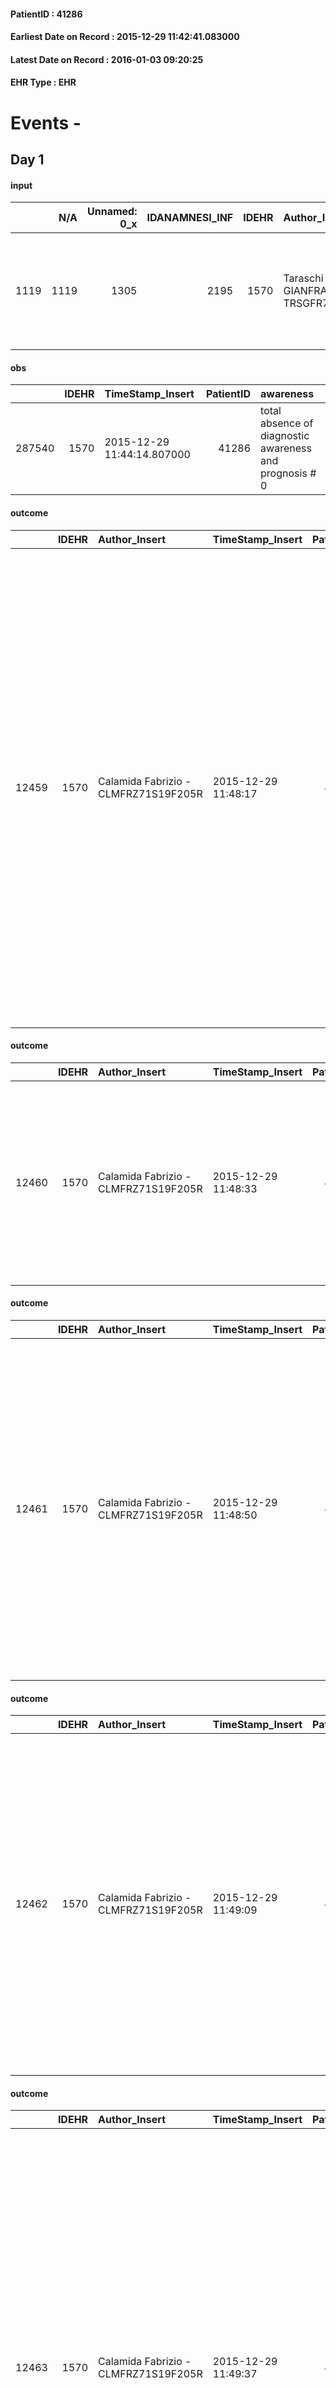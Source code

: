 
#### PatientID : 41286
#### Earliest Date on Record : 2015-12-29 11:42:41.083000
#### Latest Date on Record : 2016-01-03 09:20:25
#### EHR Type : EHR

# Events - 

## Day 1

#### input
|      |    N/A |   Unnamed: 0_x |   IDANAMNESI_INF |   IDEHR | Author_Insert                          | TimeStamp_Insert           | EHRType   |   PatientID |   IDDigitalSignDocument |   Non_Rilevabile_x | Note_Non_Rilevabile_x   | cognitivo_percettivo                           | sonno_riposo   | perc_salute                                                                                                  | Perception                           | rapporti_fam   | persone_vicine   | Caregiver   | Religion     |
|-----:|-------:|---------------:|-----------------:|--------:|:---------------------------------------|:---------------------------|:----------|------------:|------------------------:|-------------------:|:------------------------|:-----------------------------------------------|:---------------|:-------------------------------------------------------------------------------------------------------------|:-------------------------------------|:---------------|:-----------------|:------------|:-------------|
| 1119 |   1119 |           1305 |             2195 |    1570 | Taraschi GIANFRANCO - TRSGFR72S30F205H | 2015-12-29 11:42:41.083000 | EHR       |       41286 |                  227829 |                  0 | NR                      | uncontrolled pain # 0; slowdown ideo-motor # 4 | Insomnia # 0   | perdit√ † Performance # 0; increased dell'affaticabilit√ † # 2, # 3 increased asthenia; episodes of fall # 5 | concern for health # 0; sadness # 12 | is # 0         | N/A              | Lino spouse | Catholic # 0 |

#### obs
|        |   IDEHR | TimeStamp_Insert           |   PatientID | awareness                                               |
|-------:|--------:|:---------------------------|------------:|:--------------------------------------------------------|
| 287540 |    1570 | 2015-12-29 11:44:14.807000 |       41286 | total absence of diagnostic awareness and prognosis # 0 |

#### outcome
|       |   IDEHR | Author_Insert                        | TimeStamp_Insert    |   PatientID |   IDDigitalSignDocument |   IDPAI_VIDAS | opt_problem                                                            |   opt_problem_num | opt_obiettivo                                               |   opt_obiettivo_num | opt_stato_problema   |   opt_stato_problema_num | opt_interventi                                                                                                                                                                                                                                                                                                                                                                                                                                                   |   opt_interventi_num |
|------:|--------:|:-------------------------------------|:--------------------|------------:|------------------------:|--------------:|:-----------------------------------------------------------------------|------------------:|:------------------------------------------------------------|--------------------:|:---------------------|-------------------------:|:-----------------------------------------------------------------------------------------------------------------------------------------------------------------------------------------------------------------------------------------------------------------------------------------------------------------------------------------------------------------------------------------------------------------------------------------------------------------|---------------------:|
| 12459 |    1570 | Calamida Fabrizio - CLMFRZ71S19F205R | 2015-12-29 11:48:17 |       41286 |                  227851 |         14492 | Alteration of comfort associated with chronic pain and / or acute # 29 |                 2 | The patient riferir√ † ¬ † a satisfactory pain control # 56 |                   1 | closed Problem # 2   |                        2 | Implementation PAI - Therapeutic adjustment # 441; Implementation PAI - Evaluate the efficacy of drug administration # 443; Counseling - Sharing with the caregiver the therapeutic path # 445; Educational - educating the caregiver / patient to the recognition / treatment of symptom # 446; Informative - Inform the patient / caregiver of the need to maintain QoL # 448; Implementation of PAI - Administer the medication correctly as prescribed # 442 |                    2 |

#### outcome
|       |   IDEHR | Author_Insert                        | TimeStamp_Insert    |   PatientID |   IDDigitalSignDocument |   IDPAI_VIDAS | opt_problem                                                |   opt_problem_num | opt_obiettivo                                                |   opt_obiettivo_num | opt_stato_problema   |   opt_stato_problema_num | opt_interventi                                                                                                                                                                                 |   opt_interventi_num |
|------:|--------:|:-------------------------------------|:--------------------|------------:|------------------------:|--------------:|:-----------------------------------------------------------|------------------:|:-------------------------------------------------------------|--------------------:|:---------------------|-------------------------:|:-----------------------------------------------------------------------------------------------------------------------------------------------------------------------------------------------|---------------------:|
| 12460 |    1570 | Calamida Fabrizio - CLMFRZ71S19F205R | 2015-12-29 11:48:33 |       41286 |                  227852 |         14493 | Impaired mobility † / limitation of physical movement # 27 |                 1 | The patient manterr√ † ¬ † ¬ † † mobilit√ the remaining # 49 |                   2 | closed Problem # 2   |                        2 | Educational - Teach the patient alternative movements # 370; PAI Implementation - Evaluate given mobility † # 368; PAI Implementation - Help the patient favoring its remaining capacity # 369 |                    1 |

#### outcome
|       |   IDEHR | Author_Insert                        | TimeStamp_Insert    |   PatientID |   IDDigitalSignDocument |   IDPAI_VIDAS | opt_problem                                               |   opt_problem_num | opt_obiettivo                                                                                                                                                                                                         |   opt_obiettivo_num | opt_stato_problema   |   opt_stato_problema_num | opt_interventi                                                                                                                                                                                                                                                                                                 |   opt_interventi_num |
|------:|--------:|:-------------------------------------|:--------------------|------------:|------------------------:|--------------:|:----------------------------------------------------------|------------------:|:----------------------------------------------------------------------------------------------------------------------------------------------------------------------------------------------------------------------|--------------------:|:---------------------|-------------------------:|:---------------------------------------------------------------------------------------------------------------------------------------------------------------------------------------------------------------------------------------------------------------------------------------------------------------|---------------------:|
| 12461 |    1570 | Calamida Fabrizio - CLMFRZ71S19F205R | 2015-12-29 11:48:50 |       41286 |                  227853 |         14494 | State anxiety, apprehension, confusion, anger, panic # 28 |                 4 | The patient riferir√ † ¬ † to get better on the mental and physical plane, distinguishing the real problems from those potential, identifying the factors that still pu√≤ controlling and expressing their fears # 52 |                   4 | Open Problem # 1     |                        1 | Information - Inform the patient / caregiver on the signs and symptoms prevalent # 408; Information - Inform the patient and / or caregiver on necessit√ † ¬ † to reduce consciousness to maintain QoL if the symptoms become refractory # 409; professionals Enabling - Request Psychologist activation # 415 |                    4 |

#### outcome
|       |   IDEHR | Author_Insert                        | TimeStamp_Insert    |   PatientID |   IDDigitalSignDocument |   IDPAI_VIDAS | opt_problem                                               |   opt_problem_num | opt_obiettivo                                                                                                                                                                                                         |   opt_obiettivo_num | opt_stato_problema   |   opt_stato_problema_num | opt_interventi                                                                                                                                                                                                                                                                                                 |   opt_interventi_num |
|------:|--------:|:-------------------------------------|:--------------------|------------:|------------------------:|--------------:|:----------------------------------------------------------|------------------:|:----------------------------------------------------------------------------------------------------------------------------------------------------------------------------------------------------------------------|--------------------:|:---------------------|-------------------------:|:---------------------------------------------------------------------------------------------------------------------------------------------------------------------------------------------------------------------------------------------------------------------------------------------------------------|---------------------:|
| 12462 |    1570 | Calamida Fabrizio - CLMFRZ71S19F205R | 2015-12-29 11:49:09 |       41286 |                  227854 |         14495 | State anxiety, apprehension, confusion, anger, panic # 28 |                 4 | The patient riferir√ † ¬ † to get better on the mental and physical plane, distinguishing the real problems from those potential, identifying the factors that still pu√≤ controlling and expressing their fears # 52 |                   4 | closed Problem # 2   |                        2 | Information - Inform the patient / caregiver on the signs and symptoms prevalent # 408; Information - Inform the patient and / or caregiver on necessit√ † ¬ † to reduce consciousness to maintain QoL if the symptoms become refractory # 409; professionals Enabling - Request Psychologist activation # 415 |                    4 |

#### outcome
|       |   IDEHR | Author_Insert                        | TimeStamp_Insert    |   PatientID |   IDDigitalSignDocument |   IDPAI_VIDAS | opt_problem                                                                |   opt_problem_num | opt_obiettivo                                                   |   opt_obiettivo_num | opt_stato_problema   |   opt_stato_problema_num | opt_interventi                                                                                                                                                                                                                                                                                                                                                                                                                                                                                            |   opt_interventi_num |
|------:|--------:|:-------------------------------------|:--------------------|------------:|------------------------:|--------------:|:---------------------------------------------------------------------------|------------------:|:----------------------------------------------------------------|--------------------:|:---------------------|-------------------------:|:----------------------------------------------------------------------------------------------------------------------------------------------------------------------------------------------------------------------------------------------------------------------------------------------------------------------------------------------------------------------------------------------------------------------------------------------------------------------------------------------------------|---------------------:|
| 12463 |    1570 | Calamida Fabrizio - CLMFRZ71S19F205R | 2015-12-29 11:49:37 |       41286 |                  227855 |         14496 | Alteration of comfort associated with chronic pain and / or acute # 29 = 0 |                 2 | The patient riferir√ † ¬ † a satisfactory pain control # 56 = 0 |                   1 | Open Problem # 1     |                        1 | Implementation of the IAP - Therapeutic adjustment # 441 = 0; Implementation of the IAP - Administer the drugs correctly according to the prescription # 442 = 0; Implementation of the IAP - Evaluate the efficacy of drug administration # 443 = 0; Counseling - Share with the patient the therapeutic path # 444 = 0; Counseling - Sharing with the caregiver the therapeutic path # 445 = 0; Educational - educating the caregiver / patient to the recognition / treatment of the symptom # 446 = 0 |                    2 |

#### outcome
|       |   IDEHR | Author_Insert                        | TimeStamp_Insert    |   PatientID |   IDDigitalSignDocument |   IDPAI_VIDAS | opt_problem                            |   opt_problem_num | opt_obiettivo                                                                                                                                    |   opt_obiettivo_num | opt_stato_problema   |   opt_stato_problema_num | opt_interventi                                                                                                                                                                                                                                                                                                                                                                                                         |   opt_interventi_num |
|------:|--------:|:-------------------------------------|:--------------------|------------:|------------------------:|--------------:|:---------------------------------------|------------------:|:-------------------------------------------------------------------------------------------------------------------------------------------------|--------------------:|:---------------------|-------------------------:|:-----------------------------------------------------------------------------------------------------------------------------------------------------------------------------------------------------------------------------------------------------------------------------------------------------------------------------------------------------------------------------------------------------------------------|---------------------:|
| 12464 |    1570 | Calamida Fabrizio - CLMFRZ71S19F205R | 2015-12-29 11:50:11 |       41286 |                  227856 |         14497 | Alteration of the oral mucosa # 32 = 0 |                 4 | The clinical picture (subjective and / or objective) of the patient migliorer√ † ¬ † (eg. Xerostomia, mycosis, mucositis, hemorrhage ') # 63 = 0 |                   4 | Open Problem # 1     |                        1 | PAI Implementation - Inspect the mouth to detect any lesions, sores or bleeding # 526 = 0; PAI Implementation - Clean three times a day oral cavity paying close attention to the parts that eventually bleed # 528 = 0; PAI Implementation - Use the spatula and the products specific non-irritating the mucous # 529 = 0; PAI Implementation - Apply lubricant products for the lips and mucous membranes # 530 = 0 |                    4 |

#### outcome
|       |   IDEHR | Author_Insert                        | TimeStamp_Insert    |   PatientID |   IDDigitalSignDocument |   IDPAI_VIDAS | opt_problem                                                                                                                     |   opt_problem_num | opt_obiettivo                                          |   opt_obiettivo_num | opt_stato_problema   |   opt_stato_problema_num | opt_interventi                                                                                                                                                                                                                                                                    |   opt_interventi_num |
|------:|--------:|:-------------------------------------|:--------------------|------------:|------------------------:|--------------:|:--------------------------------------------------------------------------------------------------------------------------------|------------------:|:-------------------------------------------------------|--------------------:|:---------------------|-------------------------:|:----------------------------------------------------------------------------------------------------------------------------------------------------------------------------------------------------------------------------------------------------------------------------------|---------------------:|
| 12465 |    1570 | Calamida Fabrizio - CLMFRZ71S19F205R | 2015-12-29 11:50:45 |       41286 |                  227857 |         14498 | Stress related to transfer of relevant environmental changes or operators, secondary to the change of the care setting # 36 = 0 |                 4 | The patient will express his fears about transfer # 81 |                   4 | Open Problem # 1     |                        1 | Implementation PAI - Ensure privacy # 712 = 0; PAI Implementation - To promote the welfare continuity # 713 = 0; Counseling - Put the patient in a position to express emotions and feelings # 714 = 0; Counseling - Assumes a non-judgmental attitude patient relation # 715 = 0 |                    4 |

#### obs
|       |   IDEHR | TimeStamp_Insert           |   PatientID | personal_hygiene   | urine_elimination   | mobility               | speech            | active_diuresis     | asthenia   | motor_performance                                                                                  | mood         | diet            | cognitive_state   | feces_elimination      | consumption_help   |
|------:|--------:|:---------------------------|------------:|:-------------------|:--------------------|:-----------------------|:------------------|:--------------------|:-----------|:---------------------------------------------------------------------------------------------------|:-------------|:----------------|:------------------|:-----------------------|:-------------------|
| 40501 |    1570 | 2015-12-29 11:51:06.817000 |       41286 | With help # 2      | With help # 2       | With help and aids # 3 | fluent speech # 0 | active diuresis # 0 | Severe # 2 | 30% - Patient with directions to the hospital or home hospitalization, intensive home support # 03 | sadness # 11 | Homogenized # 2 | Polished # 2      | With help and aids # 3 | help with # 2      |

#### obs
|        |   IDEHR | TimeStamp_Insert    |   PatientID |
|-------:|--------:|:--------------------|------------:|
| 190327 |    1570 | 2015-12-29 11:51:41 |       41286 |

#### obs
|      |   IDEHR | TimeStamp_Insert           |   PatientID | opt_anxiety   | asthenia   | cachexia     | dyspnoea   | body_temp    | agitation_behavior_freq   | mood                                   | cognitive_state   |
|-----:|--------:|:---------------------------|------------:|:--------------|:-----------|:-------------|:-----------|:-------------|:--------------------------|:---------------------------------------|:------------------|
| 5029 |    1570 | 2015-12-29 11:55:16.763000 |       41286 | Anxiety # 0   | Severe # 3 | cachexia # 0 | No # 0     | Apyrexia # 0 | quiet # 0                 | demoralization # 03; helplessness # 10 | Polished # 2      |

#### outcome
|       |   IDEHR | Author_Insert                          | TimeStamp_Insert    |   PatientID |   IDDigitalSignDocument |   IDPAI_VIDAS | opt_problem                         |   opt_problem_num | opt_obiettivo                                                                                                                                                                                           |   opt_obiettivo_num | opt_stato_problema   |   opt_stato_problema_num | opt_interventi                                                                                                                                                                                                                                                                                                                                                                                                                                                                                                             |   opt_interventi_num |
|------:|--------:|:---------------------------------------|:--------------------|------------:|------------------------:|--------------:|:------------------------------------|------------------:|:--------------------------------------------------------------------------------------------------------------------------------------------------------------------------------------------------------|--------------------:|:---------------------|-------------------------:|:---------------------------------------------------------------------------------------------------------------------------------------------------------------------------------------------------------------------------------------------------------------------------------------------------------------------------------------------------------------------------------------------------------------------------------------------------------------------------------------------------------------------------|---------------------:|
| 12466 |    1570 | Taraschi GIANFRANCO - TRSGFR72S30F205H | 2015-12-29 11:56:10 |       41286 |                  227867 |         14499 | Deficit in the care of s√® # 25 = 0 |                 4 | Keep the remaining capacit√ † ¬ † in taking care of s√®, helping the patient to accept their limitations, considering himself in a realistic and objective (eating, bathing, dressing, delete) # 40 = 0 |                   4 | Open Problem # 1     |                        1 | Implementation PAI - Ensuring the right privacy # 91 = 0; Implementation of the IAP - Replace with respect to the already compromised activities # 93 = 0; Implementation of the IAP - Guarantee the patient's choices based on his desires # 92 = 0; Implementation PAI - Help the patient in the activities in which there is still participation by maintaining a non-judgmental attitude # 94 = 0; Implementation of the PAI - Do not increase the patient's dependency regime by replacing in all activities # 95 = 0 |                    4 |

#### obs
|        |   IDEHR | TimeStamp_Insert           |   PatientID | awareness                                |
|-------:|--------:|:---------------------------|------------:|:-----------------------------------------|
| 287541 |    1570 | 2015-12-29 12:00:16.617000 |       41286 | Diagnosis awareness but no prognosis # 1 |

#### input
|      |    N/A |   IDEHR | Author_Insert                        | TimeStamp_Insert    | EHRType   |   PatientID |   IDDigitalSignDocument | persone_vicine   |   Unnamed: 0_y |   IDANAMNESI_MED |   Non_Rilevabile_y | Note_Non_Rilevabile_y   | opt_consapevolezza                          | diagnosis                                                  |
|-----:|-------:|--------:|:-------------------------------------|:--------------------|:----------|------------:|------------------------:|:-----------------|---------------:|-----------------:|-------------------:|:------------------------|:--------------------------------------------|:-----------------------------------------------------------|
| 5406 |   5406 |    1570 | Calamida Fabrizio - CLMFRZ71S19F205R | 2015-12-29 12:03:47 | EHR       |       41286 |                  227886 | N/A              |           3158 |             3365 |                  0 | NR                      | Awareness of diagnosis but no prognosis # 2 | Paziente presa in carico al domicilio e visitata il 24/12. |

#### input
|       |    N/A |   IDEHR | Author_Insert                        | TimeStamp_Insert    |   IDAccess | EHRType   |   PatientID |   IDDigitalSignDocument | persone_vicine   |   Unnamed: 0_y.1 |   IDDIAGNOSI_ICD |   Non_Rilevabile_y.1 | Note_Non_Rilevabile_y.1   | I_ICD                                                           | II_ICD                                                                         | III_ICD                                                            | IV_ICD                                                | V_ICD                                                   | VI_ICD                                    | I_Anno   | II_Anno   | III_Anno   | I_Mese   |
|------:|-------:|--------:|:-------------------------------------|:--------------------|-----------:|:----------|------------:|------------------------:|:-----------------|-----------------:|-----------------:|---------------------:|:--------------------------|:----------------------------------------------------------------|:-------------------------------------------------------------------------------|:-------------------------------------------------------------------|:------------------------------------------------------|:--------------------------------------------------------|:------------------------------------------|:---------|:----------|:-----------|:---------|
| 14992 |  14992 |    1570 | Calamida Fabrizio - CLMFRZ71S19F205R | 2015-12-29 12:04:18 |      19489 | EHR       |       41286 |                  227887 | N/A              |              553 |              553 |                    0 | NR                        | 1579 - Tumori maligni del pancreas - parte non specificata#2062 | 1977 - Tumori maligni secondari del fegato - specificati come metastatici#2155 | 1976 - Tumori maligni secondari di retroperitoneo e peritoneo#2154 | 5859 - Malattia renale cronica - non specificata#2617 | 4279 - Disturbi del ritmo cardiaco non specificati#2343 | 2449 - Ipotiroidismo non specificato#2683 | 2015#55  | 2015#55   | 2015#55    | 11#11    |

#### obs
|       |   IDEHR | TimeStamp_Insert           |   PatientID | opt_memory_deficit_type   | chk_ausili_presidi   | opt_care_giver   | chk_bowel_symptoms    | asthenia   | cachexia     | dyspnoea        | motor_performance                                                | body_temp    | agitation_behavior_freq   | diet            | cognitive_state          | consumption_help   |
|------:|--------:|:---------------------------|------------:|:--------------------------|:---------------------|:-----------------|:----------------------|:-----------|:-------------|:----------------|:-----------------------------------------------------------------|:-------------|:--------------------------|:----------------|:-------------------------|:-------------------|
| 86327 |    1570 | 2015-12-29 16:58:23.103000 |       41286 | Short term 0 #            | absorbency # 0       | This # 0         | spontaneous bowel # 0 | Severe # 2 | cachexia # 0 | mild strain # 1 | unable to walk, transfers difficolt√ † with support operator # 3 | Apyrexia # 1 | quiet # 0                 | homogenized # 2 | confused - sometimes # 0 | Independent # 0    |

#### obs
|        |   IDEHR | TimeStamp_Insert    |   PatientID | pain_relief              |
|-------:|--------:|:--------------------|------------:|:-------------------------|
| 190409 |    1570 | 2015-12-29 17:01:33 |       41286 | 100% - Total Relief # 10 |

#### obs
|        |   IDEHR | TimeStamp_Insert           |   PatientID |
|-------:|--------:|:---------------------------|------------:|
| 299829 |    1570 | 2015-12-29 20:45:53.860000 |       41286 |

#### obs
|       |   IDEHR | TimeStamp_Insert           |   PatientID | chk_gastrointestinal_symptoms   | asthenia   | cachexia     | dyspnoea    | motor_performance                                                | body_temp    |
|------:|--------:|:---------------------------|------------:|:--------------------------------|:-----------|:-------------|:------------|:-----------------------------------------------------------------|:-------------|
| 86344 |    1570 | 2015-12-30 05:20:04.240000 |       41286 | thirst # 5                      | Severe # 2 | cachexia # 0 | at rest # 0 | unable to walk, transfers difficolt√ † with support operator # 3 | Apyrexia # 1 |

#### obs
|       |   IDEHR | TimeStamp_Insert           |   PatientID | chk_gastrointestinal_symptoms   | asthenia   | cachexia     | dyspnoea    | motor_performance                                                | body_temp    |
|------:|--------:|:---------------------------|------------:|:--------------------------------|:-----------|:-------------|:------------|:-----------------------------------------------------------------|:-------------|
| 86346 |    1570 | 2015-12-30 05:22:04.567000 |       41286 | thirst # 5                      | Severe # 2 | cachexia # 0 | at rest # 0 | unable to walk, transfers difficolt√ † with support operator # 3 | Apyrexia # 1 |

#### obs
|        |   IDEHR | TimeStamp_Insert    |   PatientID |
|-------:|--------:|:--------------------|------------:|
| 137495 |    1570 | 2015-12-30 05:23:54 |       41286 |

#### obs
|        |   IDEHR | TimeStamp_Insert    |   PatientID | pain_relief              |
|-------:|--------:|:--------------------|------------:|:-------------------------|
| 190445 |    1570 | 2015-12-30 05:49:10 |       41286 | 100% - Total Relief # 10 |

#### obs
|       |   IDEHR | TimeStamp_Insert           |   PatientID | personal_hygiene   | urine_elimination   | mobility               | speech            | active_diuresis     | asthenia   | motor_performance                                                                                  | mood         | diet            | cognitive_state          | feces_elimination      | consumption_help   |
|------:|--------:|:---------------------------|------------:|:-------------------|:--------------------|:-----------------------|:------------------|:--------------------|:-----------|:---------------------------------------------------------------------------------------------------|:-------------|:----------------|:-------------------------|:-----------------------|:-------------------|
| 40550 |    1570 | 2015-12-30 11:03:05.087000 |       41286 | With help # 2      | With help # 2       | With help and aids # 3 | fluent speech # 0 | active diuresis # 0 | Severe # 2 | 30% - Patient with directions to the hospital or home hospitalization, intensive home support # 03 | sadness # 11 | Homogenized # 2 | confused - sometimes # 0 | With help and aids # 3 | help with # 2      |


## Day 2

#### obs
|       |   IDEHR | TimeStamp_Insert           |   PatientID | opt_cooperation   | chk_ausili_presidi   | opt_care_giver   | asthenia   | cachexia     | motor_performance              | body_temp    | agitation_behavior_freq   | diet            | cognitive_state          | consumption_help   |
|------:|--------:|:---------------------------|------------:|:------------------|:---------------------|:-----------------|:-----------|:-------------|:-------------------------------|:-------------|:--------------------------|:----------------|:-------------------------|:-------------------|
| 86368 |    1570 | 2015-12-30 11:43:57.937000 |       41286 | Collaborating # 0 | absorbency # 0       | This # 0         | Severe # 2 | cachexia # 0 | bedridden, nontransferable # 5 | Apyrexia # 1 | quiet # 0                 | homogenized # 2 | confused - sometimes # 0 | help with # 2      |

#### obs
|        |   IDEHR | TimeStamp_Insert    |   PatientID |
|-------:|--------:|:--------------------|------------:|
| 137515 |    1570 | 2015-12-30 11:45:07 |       41286 |

#### obs
|        |   IDEHR | TimeStamp_Insert    |   PatientID | pain_relief              |
|-------:|--------:|:--------------------|------------:|:-------------------------|
| 190481 |    1570 | 2015-12-30 12:04:52 |       41286 | 100% - Total Relief # 10 |

#### obs
|      |   IDEHR | TimeStamp_Insert    |   PatientID | opt_anxiety   | asthenia   | cachexia     | dyspnoea   | body_temp    | agitation_behavior_freq   | mood                                   | cognitive_state   |
|-----:|--------:|:--------------------|------------:|:--------------|:-----------|:-------------|:-----------|:-------------|:--------------------------|:---------------------------------------|:------------------|
| 5076 |    1570 | 2015-12-30 12:45:28 |       41286 | Anxiety # 0   | Severe # 3 | cachexia # 0 | No # 0     | Apyrexia # 0 | quiet # 0                 | demoralization # 03; helplessness # 10 | Polished # 2      |

#### obs
|        |   IDEHR | TimeStamp_Insert    |   PatientID | pain_relief              |
|-------:|--------:|:--------------------|------------:|:-------------------------|
| 190494 |    1570 | 2015-12-30 12:46:00 |       41286 | 100% - Total Relief # 10 |

#### obs
|        |   IDEHR | TimeStamp_Insert           |   PatientID | opt_attitude   | motor_performance                                                |
|-------:|--------:|:---------------------------|------------:|:---------------|:-----------------------------------------------------------------|
| 119303 |    1570 | 2015-12-30 16:00:31.217000 |       41286 | Available # 1  | unable to walk, transfers difficolt√ † with support operator # 3 |

#### obs
|       |   IDEHR | TimeStamp_Insert           |   PatientID | opt_cooperation   | chk_ausili_presidi   | opt_care_giver   | asthenia   | cachexia     | motor_performance              | body_temp    | agitation_behavior_freq   | diet            | cognitive_state          | consumption_help   |
|------:|--------:|:---------------------------|------------:|:------------------|:---------------------|:-----------------|:-----------|:-------------|:-------------------------------|:-------------|:--------------------------|:----------------|:-------------------------|:-------------------|
| 86386 |    1570 | 2015-12-30 17:31:37.723000 |       41286 | Collaborating # 0 | absorbency # 0       | This # 0         | Severe # 2 | cachexia # 0 | bedridden, nontransferable # 5 | Apyrexia # 1 | quiet # 0                 | homogenized # 2 | confused - sometimes # 0 | help with # 2      |

#### obs
|        |   IDEHR | TimeStamp_Insert    |   PatientID |
|-------:|--------:|:--------------------|------------:|
| 137532 |    1570 | 2015-12-30 17:32:12 |       41286 |

#### obs
|        |   IDEHR | TimeStamp_Insert    |   PatientID | pain_relief              |
|-------:|--------:|:--------------------|------------:|:-------------------------|
| 190534 |    1570 | 2015-12-30 17:32:13 |       41286 | 100% - Total Relief # 10 |

#### obs
|       |   IDEHR | TimeStamp_Insert           |   PatientID | personal_hygiene   | urine_elimination   | mobility               | speech            | active_diuresis     | asthenia   | motor_performance                                                                                  | mood         | diet            | cognitive_state          | feces_elimination      | consumption_help   |
|------:|--------:|:---------------------------|------------:|:-------------------|:--------------------|:-----------------------|:------------------|:--------------------|:-----------|:---------------------------------------------------------------------------------------------------|:-------------|:----------------|:-------------------------|:-----------------------|:-------------------|
| 40579 |    1570 | 2015-12-30 18:22:21.363000 |       41286 | With help # 2      | With help # 2       | With help and aids # 3 | fluent speech # 0 | active diuresis # 0 | Severe # 2 | 30% - Patient with directions to the hospital or home hospitalization, intensive home support # 03 | sadness # 11 | Homogenized # 2 | confused - sometimes # 0 | With help and aids # 3 | help with # 2      |

#### obs
|        |   IDEHR | TimeStamp_Insert    |   PatientID | pain_relief              |
|-------:|--------:|:--------------------|------------:|:-------------------------|
| 190560 |    1570 | 2015-12-31 02:34:08 |       41286 | 100% - Total Relief # 10 |

#### obs
|       |   IDEHR | TimeStamp_Insert           |   PatientID | opt_cooperation   | chk_ausili_presidi   | chk_ausili_incont   | opt_care_giver   | asthenia   | cachexia     | dyspnoea    | motor_performance              | body_temp    | agitation_behavior_freq   | cognitive_state          |
|------:|--------:|:---------------------------|------------:|:------------------|:---------------------|:--------------------|:-----------------|:-----------|:-------------|:------------|:-------------------------------|:-------------|:--------------------------|:-------------------------|
| 86401 |    1570 | 2015-12-31 04:09:37.860000 |       41286 | Collaborating # 0 | absorbency # 0       | absorbency # 0      | absent # 2       | Severe # 2 | cachexia # 0 | at rest # 0 | bedridden, nontransferable # 5 | Apyrexia # 1 | quiet # 0                 | confused - sometimes # 0 |

#### obs
|        |   IDEHR | TimeStamp_Insert    |   PatientID |
|-------:|--------:|:--------------------|------------:|
| 137546 |    1570 | 2015-12-31 04:10:12 |       41286 |

#### obs
|       |   IDEHR | TimeStamp_Insert           |   PatientID | motor_performance                                                                       |
|------:|--------:|:---------------------------|------------:|:----------------------------------------------------------------------------------------|
| 40591 |    1570 | 2015-12-31 04:20:57.267000 |       41286 | 20% - Patient with serious impairment of organ functions, one or irreversible pi√π # 02 |

#### obs
|       |   IDEHR | TimeStamp_Insert           |   PatientID | chk_ausili_presidi                      | opt_care_giver   | asthenia   | cachexia     | motor_performance              | diet            | cognitive_state           | consumption_help   |
|------:|--------:|:---------------------------|------------:|:----------------------------------------|:-----------------|:-----------|:-------------|:-------------------------------|:----------------|:--------------------------|:-------------------|
| 86425 |    1570 | 2015-12-31 11:42:25.460000 |       41286 | absorbency # 0; disposable sleepers # 1 | absent # 2       | Severe # 2 | cachexia # 0 | bedridden, nontransferable # 5 | homogenized # 2 | confused - constantly # 1 | # 4 employees      |


## Day 3

#### obs
|        |   IDEHR | TimeStamp_Insert    |   PatientID |
|-------:|--------:|:--------------------|------------:|
| 137567 |    1570 | 2015-12-31 11:44:45 |       41286 |

#### obs
|       |   IDEHR | TimeStamp_Insert           |   PatientID | personal_hygiene   | urine_elimination   | mobility               | speech            | active_diuresis     | asthenia   | motor_performance                                                                                  | mood         | diet            | cognitive_state          | feces_elimination      | consumption_help   |
|------:|--------:|:---------------------------|------------:|:-------------------|:--------------------|:-----------------------|:------------------|:--------------------|:-----------|:---------------------------------------------------------------------------------------------------|:-------------|:----------------|:-------------------------|:-----------------------|:-------------------|
| 40610 |    1570 | 2015-12-31 11:48:57.037000 |       41286 | With help # 2      | With help # 2       | With help and aids # 3 | fluent speech # 0 | active diuresis # 0 | Severe # 2 | 30% - Patient with directions to the hospital or home hospitalization, intensive home support # 03 | sadness # 11 | Homogenized # 2 | confused - sometimes # 0 | With help and aids # 3 | help with # 2      |

#### obs
|        |   IDEHR | TimeStamp_Insert    |   PatientID | pain_relief              |
|-------:|--------:|:--------------------|------------:|:-------------------------|
| 190604 |    1570 | 2015-12-31 11:49:23 |       41286 | 100% - Total Relief # 10 |

#### obs
|       |   IDEHR | TimeStamp_Insert           |   PatientID | chk_ausili_presidi   | opt_care_giver   | asthenia   | motor_performance              | agitation_behavior_freq   | diet            | consumption_help   |
|------:|--------:|:---------------------------|------------:|:---------------------|:-----------------|:-----------|:-------------------------------|:--------------------------|:----------------|:-------------------|
| 86446 |    1570 | 2015-12-31 16:42:42.267000 |       41286 | urinary catheter # 3 | This # 0         | light # 0  | bedridden, nontransferable # 5 | quiet # 0                 | homogenized # 2 | help with # 2      |

#### obs
|        |   IDEHR | TimeStamp_Insert    |   PatientID |
|-------:|--------:|:--------------------|------------:|
| 137588 |    1570 | 2015-12-31 16:45:14 |       41286 |

#### obs
|        |   IDEHR | TimeStamp_Insert    |   PatientID | pain_relief              |
|-------:|--------:|:--------------------|------------:|:-------------------------|
| 190684 |    1570 | 2015-12-31 16:46:21 |       41286 | 100% - Total Relief # 10 |

#### obs
|       |   IDEHR | TimeStamp_Insert           |   PatientID | personal_hygiene   | urine_elimination   | mobility               | speech            | active_diuresis     | asthenia   | motor_performance                                                                                  | body_temp    | mood         | diet            | cognitive_state          | feces_elimination      | consumption_help   |
|------:|--------:|:---------------------------|------------:|:-------------------|:--------------------|:-----------------------|:------------------|:--------------------|:-----------|:---------------------------------------------------------------------------------------------------|:-------------|:-------------|:----------------|:-------------------------|:-----------------------|:-------------------|
| 40638 |    1570 | 2015-12-31 16:49:45.573000 |       41286 | With help # 2      | With help # 2       | With help and aids # 3 | fluent speech # 0 | active diuresis # 0 | Severe # 2 | 30% - Patient with directions to the hospital or home hospitalization, intensive home support # 03 | Apyrexia # 0 | sadness # 11 | Homogenized # 2 | confused - sometimes # 0 | With help and aids # 3 | help with # 2      |

#### obs
|       |   IDEHR | TimeStamp_Insert           |   PatientID | opt_cooperation   | chk_ausili_presidi   | chk_ausili_incont   | opt_care_giver   | asthenia   | cachexia     | dyspnoea    | motor_performance              | body_temp    | agitation_behavior_freq   | cognitive_state          |
|------:|--------:|:---------------------------|------------:|:------------------|:---------------------|:--------------------|:-----------------|:-----------|:-------------|:------------|:-------------------------------|:-------------|:--------------------------|:-------------------------|
| 86473 |    1570 | 2016-01-01 06:24:41.990000 |       41286 | Collaborating # 0 | absorbency # 0       | absorbency # 0      | absent # 2       | Severe # 2 | cachexia # 0 | at rest # 0 | bedridden, nontransferable # 5 | Apyrexia # 1 | quiet # 0                 | confused - sometimes # 0 |

#### obs
|        |   IDEHR | TimeStamp_Insert    |   PatientID |
|-------:|--------:|:--------------------|------------:|
| 137612 |    1570 | 2016-01-01 06:25:13 |       41286 |

#### obs
|       |   IDEHR | TimeStamp_Insert           |   PatientID | personal_hygiene   | urine_elimination   | mobility               | speech            | active_diuresis     | asthenia   | motor_performance                                                                                  | body_temp    | mood                              | diet            | cognitive_state          | feces_elimination      | consumption_help   |
|------:|--------:|:---------------------------|------------:|:-------------------|:--------------------|:-----------------------|:------------------|:--------------------|:-----------|:---------------------------------------------------------------------------------------------------|:-------------|:----------------------------------|:----------------|:-------------------------|:-----------------------|:-------------------|
| 40653 |    1570 | 2016-01-01 07:02:08.110000 |       41286 | With help # 2      | With help # 2       | With help and aids # 3 | fluent speech # 0 | active diuresis # 0 | Severe # 2 | 30% - Patient with directions to the hospital or home hospitalization, intensive home support # 03 | Apyrexia # 0 | demoralization # 03; sadness # 11 | Homogenized # 2 | confused - sometimes # 0 | With help and aids # 3 | help with # 2      |

#### obs
|        |   IDEHR | TimeStamp_Insert    |   PatientID | pain_relief              |
|-------:|--------:|:--------------------|------------:|:-------------------------|
| 190734 |    1570 | 2016-01-01 10:24:52 |       41286 | 100% - Total Relief # 10 |


## Day 4

#### obs
|       |   IDEHR | TimeStamp_Insert           |   PatientID | opt_cooperation                           | chk_ausili_presidi   | chk_ausili_incont   | opt_care_giver   | asthenia   | cachexia     | dyspnoea    | motor_performance              | body_temp    | agitation_behavior_freq   | cognitive_state          |
|------:|--------:|:---------------------------|------------:|:------------------------------------------|:---------------------|:--------------------|:-----------------|:-----------|:-------------|:------------|:-------------------------------|:-------------|:--------------------------|:-------------------------|
| 86485 |    1570 | 2016-01-01 12:21:38.807000 |       41286 | discomfort to the technical maneuvers # 2 | absorbency # 0       | absorbency # 0      | absent # 2       | Severe # 2 | cachexia # 0 | at rest # 0 | bedridden, nontransferable # 5 | Apyrexia # 1 | quiet # 0                 | confused - sometimes # 0 |

#### obs
|        |   IDEHR | TimeStamp_Insert    |   PatientID |
|-------:|--------:|:--------------------|------------:|
| 137622 |    1570 | 2016-01-01 12:22:33 |       41286 |

#### obs
|      |   IDEHR | TimeStamp_Insert           |   PatientID | opt_anxiety   | asthenia   | cachexia     | dyspnoea   | body_temp    | agitation_behavior_freq   | mood         | cognitive_state   |
|-----:|--------:|:---------------------------|------------:|:--------------|:-----------|:-------------|:-----------|:-------------|:--------------------------|:-------------|:------------------|
| 5149 |    1570 | 2016-01-01 12:50:09.717000 |       41286 | Anxiety # 0   | Severe # 3 | cachexia # 0 | No # 0     | Apyrexia # 0 | quiet # 0                 | sadness # 11 | Polished # 2      |

#### obs
|        |   IDEHR | TimeStamp_Insert    |   PatientID |
|-------:|--------:|:--------------------|------------:|
| 190753 |    1570 | 2016-01-01 12:51:00 |       41286 |

#### obs
|        |   IDEHR | TimeStamp_Insert    |   PatientID |
|-------:|--------:|:--------------------|------------:|
| 190761 |    1570 | 2016-01-01 13:55:13 |       41286 |

#### obs
|        |   IDEHR | TimeStamp_Insert           |   PatientID |
|-------:|--------:|:---------------------------|------------:|
| 299858 |    1570 | 2016-01-01 14:05:34.397000 |       41286 |

#### obs
|       |   IDEHR | TimeStamp_Insert           |   PatientID | opt_cooperation                           | chk_ausili_presidi   | chk_ausili_incont   | opt_care_giver   | asthenia   | cachexia     | dyspnoea    | motor_performance              | body_temp    | agitation_behavior_freq   | cognitive_state          |
|------:|--------:|:---------------------------|------------:|:------------------------------------------|:---------------------|:--------------------|:-----------------|:-----------|:-------------|:------------|:-------------------------------|:-------------|:--------------------------|:-------------------------|
| 86501 |    1570 | 2016-01-01 16:11:37.817000 |       41286 | discomfort to the technical maneuvers # 2 | absorbency # 0       | absorbency # 0      | This # 0         | Severe # 2 | cachexia # 0 | at rest # 0 | bedridden, nontransferable # 5 | Apyrexia # 1 | quiet # 0                 | confused - sometimes # 0 |

#### obs
|       |   IDEHR | TimeStamp_Insert           |   PatientID | personal_hygiene   | urine_elimination   | mobility               | speech            | active_diuresis     | asthenia   | motor_performance                                                                       | mood         | diet            | cognitive_state          | feces_elimination      | consumption_help   |
|------:|--------:|:---------------------------|------------:|:-------------------|:--------------------|:-----------------------|:------------------|:--------------------|:-----------|:----------------------------------------------------------------------------------------|:-------------|:----------------|:-------------------------|:-----------------------|:-------------------|
| 40675 |    1570 | 2016-01-01 16:12:19.777000 |       41286 | With help # 2      | With help # 2       | With help and aids # 3 | fluent speech # 0 | active diuresis # 0 | Severe # 2 | 20% - Patient with serious impairment of organ functions, one or irreversible pi√π # 02 | sadness # 11 | Homogenized # 2 | confused - sometimes # 0 | With help and aids # 3 | help with # 2      |

#### obs
|        |   IDEHR | TimeStamp_Insert    |   PatientID |
|-------:|--------:|:--------------------|------------:|
| 137635 |    1570 | 2016-01-01 16:12:20 |       41286 |

#### obs
|        |   IDEHR | TimeStamp_Insert    |   PatientID |
|-------:|--------:|:--------------------|------------:|
| 190787 |    1570 | 2016-01-01 16:14:10 |       41286 |

#### obs
|        |   IDEHR | TimeStamp_Insert    |   PatientID |
|-------:|--------:|:--------------------|------------:|
| 190825 |    1570 | 2016-01-02 06:49:36 |       41286 |

#### obs
|       |   IDEHR | TimeStamp_Insert           |   PatientID | chk_ausili_presidi                   | opt_care_giver   | cachexia     |
|------:|--------:|:---------------------------|------------:|:-------------------------------------|:-----------------|:-------------|
| 86524 |    1570 | 2016-01-02 07:32:51.247000 |       41286 | absorbency # 0; bladder catheter # 3 | This # 0         | cachexia # 0 |

#### obs
|        |   IDEHR | TimeStamp_Insert    |   PatientID |
|-------:|--------:|:--------------------|------------:|
| 137656 |    1570 | 2016-01-02 07:33:21 |       41286 |

#### obs
|        |   IDEHR | TimeStamp_Insert    |   PatientID |
|-------:|--------:|:--------------------|------------:|
| 190828 |    1570 | 2016-01-02 11:19:18 |       41286 |

#### obs
|      |   IDEHR | TimeStamp_Insert           |   PatientID | asthenia   | cachexia     | dyspnoea   | body_temp    | agitation_behavior_freq   | mood         | cognitive_state   |
|-----:|--------:|:---------------------------|------------:|:-----------|:-------------|:-----------|:-------------|:--------------------------|:-------------|:------------------|
| 5159 |    1570 | 2016-01-02 11:24:28.383000 |       41286 | Severe # 3 | cachexia # 0 | No # 0     | Apyrexia # 0 | quiet # 0                 | sadness # 11 | Polished # 2      |


## Day 5

#### obs
|        |   IDEHR | TimeStamp_Insert           |   PatientID |
|-------:|--------:|:---------------------------|------------:|
| 299865 |    1570 | 2016-01-02 11:42:58.837000 |       41286 |

#### obs
|        |   IDEHR | TimeStamp_Insert    |   PatientID |
|-------:|--------:|:--------------------|------------:|
| 137661 |    1570 | 2016-01-02 12:59:52 |       41286 |

#### obs
|       |   IDEHR | TimeStamp_Insert           |   PatientID | chk_ausili_presidi                   | opt_care_giver   | asthenia   | cachexia     | dyspnoea    | motor_performance              | body_temp    |
|------:|--------:|:---------------------------|------------:|:-------------------------------------|:-----------------|:-----------|:-------------|:------------|:-------------------------------|:-------------|
| 86534 |    1570 | 2016-01-02 13:05:22.273000 |       41286 | absorbency # 0; bladder catheter # 3 | This # 0         | Severe # 2 | cachexia # 0 | at rest # 0 | bedridden, nontransferable # 5 | Apyrexia # 1 |

#### obs
|        |   IDEHR | TimeStamp_Insert    |   PatientID |
|-------:|--------:|:--------------------|------------:|
| 137663 |    1570 | 2016-01-02 13:05:52 |       41286 |

#### obs
|        |   IDEHR | TimeStamp_Insert    |   PatientID | breath                                                                          | consolability           | body_language                             | facial_expression                       |
|-------:|--------:|:--------------------|------------:|:--------------------------------------------------------------------------------|:------------------------|:------------------------------------------|:----------------------------------------|
| 271289 |    1570 | 2016-01-02 13:07:06 |       41286 | Breath at times altered. Short periods of hyperventilation (breathing hard) # 1 | Not for consolation # 0 | Teso. nervous movements. Restlessness # 1 | Sad, anxious, contracted (frowning) # 1 |

#### obs
|        |   IDEHR | TimeStamp_Insert    |   PatientID |
|-------:|--------:|:--------------------|------------:|
| 190841 |    1570 | 2016-01-02 13:19:36 |       41286 |

#### obs
|       |   IDEHR | TimeStamp_Insert           |   PatientID | opt_cooperation                           | chk_ausili_presidi                   | opt_care_giver   | asthenia   | cachexia     | dyspnoea    | motor_performance              | agitation_behavior_freq   | diet       | consumption_help   |
|------:|--------:|:---------------------------|------------:|:------------------------------------------|:-------------------------------------|:-----------------|:-----------|:-------------|:------------|:-------------------------------|:--------------------------|:-----------|:-------------------|
| 86544 |    1570 | 2016-01-02 16:28:05.153000 |       41286 | discomfort to the technical maneuvers # 2 | absorbency # 0; bladder catheter # 3 | This # 0         | Severe # 2 | cachexia # 0 | at rest # 0 | bedridden, nontransferable # 5 | quiet # 0                 | absent # 4 | # 4 employees      |

#### obs
|        |   IDEHR | TimeStamp_Insert    |   PatientID |
|-------:|--------:|:--------------------|------------:|
| 137673 |    1570 | 2016-01-02 16:28:36 |       41286 |

#### obs
|        |   IDEHR | TimeStamp_Insert    |   PatientID |
|-------:|--------:|:--------------------|------------:|
| 190869 |    1570 | 2016-01-02 18:17:28 |       41286 |

#### obs
|       |   IDEHR | TimeStamp_Insert           |   PatientID | cachexia     | motor_performance                                                                       |
|------:|--------:|:---------------------------|------------:|:-------------|:----------------------------------------------------------------------------------------|
| 40703 |    1570 | 2016-01-02 18:28:11.607000 |       41286 | cachexia # 0 | 20% - Patient with serious impairment of organ functions, one or irreversible pi√π # 02 |

#### obs
|       |   IDEHR | TimeStamp_Insert           |   PatientID | personal_hygiene   | urine_elimination   | mobility   | hemorrhagic_manifestation   | speech   | cough   | nausea   | memory_deficit   | cognitive_deficit   | active_diuresis   | lack_of_appetite   | asthenia   | cachexia   | dyspnoea   | motor_performance   | body_temp   | mood   | diet   | cognitive_state   | feces_elimination   | consumption_help   |
|------:|--------:|:---------------------------|------------:|:-------------------|:--------------------|:-----------|:----------------------------|:---------|:--------|:---------|:-----------------|:--------------------|:------------------|:-------------------|:-----------|:-----------|:-----------|:--------------------|:------------|:-------|:-------|:------------------|:--------------------|:-------------------|
| 40708 |    1570 | 2016-01-02 20:39:08.770000 |       41286 | NR                 | NR                  | NR         | NR                          | NR       | NR      | NR       | NR               | NR                  | NR                | NR                 | NR         | NR         | NR         | NR                  | NR          | NR     | NR     | NR                | NR                  | NR                 |

#### outcome
|       |   IDEHR | Author_Insert                        | TimeStamp_Insert    |   PatientID |   IDDigitalSignDocument |   IDPAI_VIDAS | opt_problem                                                                |   opt_problem_num | opt_obiettivo                                                   |   opt_obiettivo_num | ds_note            | opt_stato_problema   |   opt_stato_problema_num | opt_interventi                                                                                                                                                                                                                                                                                                                                                                                                                                                                                            |   opt_interventi_num |
|------:|--------:|:-------------------------------------|:--------------------|------------:|------------------------:|--------------:|:---------------------------------------------------------------------------|------------------:|:----------------------------------------------------------------|--------------------:|:-------------------|:---------------------|-------------------------:|:----------------------------------------------------------------------------------------------------------------------------------------------------------------------------------------------------------------------------------------------------------------------------------------------------------------------------------------------------------------------------------------------------------------------------------------------------------------------------------------------------------|---------------------:|
| 13019 |    1570 | Panighetti CINZIA - PNGCNZ63S43F205M | 2016-01-02 20:40:33 |       41286 |                  232239 |         15052 | Alteration of comfort associated with chronic pain and / or acute # 29 = 0 |                 2 | The patient riferir√ † ¬ † a satisfactory pain control # 56 = 0 |                   1 | Pz deceased 20.30. | closed Problem # 2   |                        2 | Implementation of the IAP - Therapeutic adjustment # 441 = 0; Implementation of the IAP - Administer the drugs correctly according to the prescription # 442 = 0; Implementation of the IAP - Evaluate the efficacy of drug administration # 443 = 0; Counseling - Share with the patient the therapeutic path # 444 = 0; Counseling - Sharing with the caregiver the therapeutic path # 445 = 0; Educational - educating the caregiver / patient to the recognition / treatment of the symptom # 446 = 0 |                    2 |

#### outcome
|       |   IDEHR | Author_Insert                        | TimeStamp_Insert    |   PatientID |   IDDigitalSignDocument |   IDPAI_VIDAS | opt_problem                            |   opt_problem_num | opt_obiettivo                                                                                                                                    |   opt_obiettivo_num | ds_note            | opt_stato_problema   |   opt_stato_problema_num | opt_interventi                                                                                                                                                                                                                                                                                                                                                                                                         |   opt_interventi_num |
|------:|--------:|:-------------------------------------|:--------------------|------------:|------------------------:|--------------:|:---------------------------------------|------------------:|:-------------------------------------------------------------------------------------------------------------------------------------------------|--------------------:|:-------------------|:---------------------|-------------------------:|:-----------------------------------------------------------------------------------------------------------------------------------------------------------------------------------------------------------------------------------------------------------------------------------------------------------------------------------------------------------------------------------------------------------------------|---------------------:|
| 13020 |    1570 | Panighetti CINZIA - PNGCNZ63S43F205M | 2016-01-02 20:41:07 |       41286 |                  232240 |         15053 | Alteration of the oral mucosa # 32 = 0 |                 4 | The clinical picture (subjective and / or objective) of the patient migliorer√ † ¬ † (eg. Xerostomia, mycosis, mucositis, hemorrhage ') # 63 = 0 |                   4 | Pz deceased 20.30. | closed Problem # 2   |                        2 | PAI Implementation - Inspect the mouth to detect any lesions, sores or bleeding # 526 = 0; PAI Implementation - Clean three times a day oral cavity paying close attention to the parts that eventually bleed # 528 = 0; PAI Implementation - Use the spatula and the products specific non-irritating the mucous # 529 = 0; PAI Implementation - Apply lubricant products for the lips and mucous membranes # 530 = 0 |                    4 |

#### outcome
|       |   IDEHR | Author_Insert                        | TimeStamp_Insert    |   PatientID |   IDDigitalSignDocument |   IDPAI_VIDAS | opt_problem                         |   opt_problem_num | opt_obiettivo                                                                                                                                                                                           |   opt_obiettivo_num | ds_note            | opt_stato_problema   |   opt_stato_problema_num | opt_interventi                                                                                                                                                                                                                                                                                                                                                                                                                                                                                                             |   opt_interventi_num |
|------:|--------:|:-------------------------------------|:--------------------|------------:|------------------------:|--------------:|:------------------------------------|------------------:|:--------------------------------------------------------------------------------------------------------------------------------------------------------------------------------------------------------|--------------------:|:-------------------|:---------------------|-------------------------:|:---------------------------------------------------------------------------------------------------------------------------------------------------------------------------------------------------------------------------------------------------------------------------------------------------------------------------------------------------------------------------------------------------------------------------------------------------------------------------------------------------------------------------|---------------------:|
| 13021 |    1570 | Panighetti CINZIA - PNGCNZ63S43F205M | 2016-01-02 20:42:09 |       41286 |                  232241 |         15054 | Deficit in the care of s√® # 25 = 0 |                 4 | Keep the remaining capacit√ † ¬ † in taking care of s√®, helping the patient to accept their limitations, considering himself in a realistic and objective (eating, bathing, dressing, delete) # 40 = 0 |                   4 | Pz deceased 20.30. | closed Problem # 2   |                        2 | Implementation PAI - Ensuring the right privacy # 91 = 0; Implementation of the IAP - Replace with respect to the already compromised activities # 93 = 0; Implementation of the IAP - Guarantee the patient's choices based on his desires # 92 = 0; Implementation PAI - Help the patient in the activities in which there is still participation by maintaining a non-judgmental attitude # 94 = 0; Implementation of the PAI - Do not increase the patient's dependency regime by replacing in all activities # 95 = 0 |                    4 |

#### outcome
|       |   IDEHR | Author_Insert                        | TimeStamp_Insert    |   PatientID |   IDDigitalSignDocument |   IDPAI_VIDAS | opt_problem                                                                                                                     |   opt_problem_num | opt_obiettivo                                          |   opt_obiettivo_num | ds_note       | opt_stato_problema   |   opt_stato_problema_num | opt_interventi                                                                                                                                                                                                                                                                    |   opt_interventi_num |
|------:|--------:|:-------------------------------------|:--------------------|------------:|------------------------:|--------------:|:--------------------------------------------------------------------------------------------------------------------------------|------------------:|:-------------------------------------------------------|--------------------:|:--------------|:---------------------|-------------------------:|:----------------------------------------------------------------------------------------------------------------------------------------------------------------------------------------------------------------------------------------------------------------------------------|---------------------:|
| 13022 |    1570 | Panighetti CINZIA - PNGCNZ63S43F205M | 2016-01-02 20:42:46 |       41286 |                  232242 |         15055 | Stress related to transfer of relevant environmental changes or operators, secondary to the change of the care setting # 36 = 0 |                 4 | The patient will express his fears about transfer # 81 |                   4 | Pz died 20.30 | closed Problem # 2   |                        2 | Implementation PAI - Ensure privacy # 712 = 0; PAI Implementation - To promote the welfare continuity # 713 = 0; Counseling - Put the patient in a position to express emotions and feelings # 714 = 0; Counseling - Assumes a non-judgmental attitude patient relation # 715 = 0 |                    4 |

#### death
|     |   IDDecesso |   IDEHR | Author_Insert                    | TimeStamp_Insert    |   PatientID |   IDDigitalSignDocument | Date                | Luogo_decesso     | Note                                                          |
|----:|------------:|--------:|:---------------------------------|:--------------------|------------:|------------------------:|:--------------------|:------------------|:--------------------------------------------------------------|
| 507 |         511 |    1570 | Barbara Rizzi - RZZBBR69P52F205E | 2016-01-03 09:20:25 |       41286 |                  232378 | 2016-01-02 20:30:00 | Vidas Hospice # 1 | They fill out: Warning and death investigation and form ISTAT |


